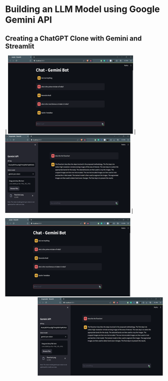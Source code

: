 # Building an LLM Model using Google Gemini API
## Creating a ChatGPT Clone with Gemini and Streamlit

| <a ><img src="chatbot-output.png" alt="Logo" width="400" height="250"></a>  | <a ><img src="imagereader-output.png" alt="Logo" width="400" height="250"></a> |

<div align="left">
    <img src="chatbot-output.png" alt="Logo" width="400" height="250">
</div>

<div align="right">
    <img src="imagereader-output.png" alt="Logo" width="400" height="250">
</div>

 
